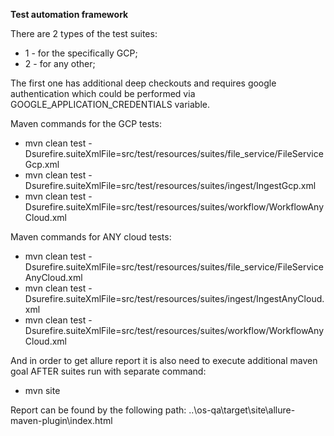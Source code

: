 **Test automation framework** 

There are 2 types of the test suites:

*  	1 - for the specifically GCP;
*  	2 - for any other;

The first one has additional deep checkouts and requires google authentication which could be performed via GOOGLE_APPLICATION_CREDENTIALS variable.

Maven commands for the GCP tests:
* 	mvn clean test -Dsurefire.suiteXmlFile=src/test/resources/suites/file_service/FileServiceGcp.xml
* 	mvn clean test -Dsurefire.suiteXmlFile=src/test/resources/suites/ingest/IngestGcp.xml
* 	mvn clean test -Dsurefire.suiteXmlFile=src/test/resources/suites/workflow/WorkflowAnyCloud.xml

Maven commands for ANY cloud tests:
* 	mvn clean test -Dsurefire.suiteXmlFile=src/test/resources/suites/file_service/FileServiceAnyCloud.xml
* 	mvn clean test -Dsurefire.suiteXmlFile=src/test/resources/suites/ingest/IngestAnyCloud.xml
* 	mvn clean test -Dsurefire.suiteXmlFile=src/test/resources/suites/workflow/WorkflowAnyCloud.xml

And in order to get allure report it is also need to execute additional maven goal AFTER suites run with separate command:

* 	mvn site

Report can be found by the following path: ..\os-qa\target\site\allure-maven-plugin\index.html